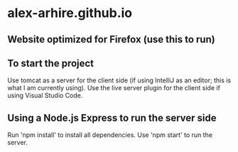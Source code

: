 # alex-arhire.github.io
## Website optimized for Firefox (use this to run)
## To start the project
Use tomcat as a server for the client side (if using IntelliJ as an editor; this is what I am currently using).
Use the live server plugin for the client side if using Visual Studio Code.

## Using a Node.js Express to run the server side
Run 'npm install' to install all dependencies.
Use 'npm start' to run the server.


